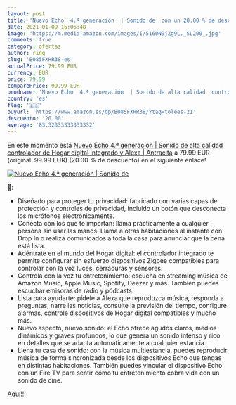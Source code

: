 ```yaml
---
layout: post
title: 'Nuevo Echo  4.ª generación  | Sonido de  con un 20.00 % de descuento'
date: 2021-01-09 16:06:48
image: 'https://m.media-amazon.com/images/I/5160N9jZg9L._SL200_.jpg'
comments: true
category: ofertas
author: ring
slug: 'B085FXHR38-es'
actualPrice: 79.99 EUR
currency: EUR
price: 79.99
comparePrice: 99.99 EUR
prodname: 'Nuevo Echo  4.ª generación  | Sonido de alta calidad  controlador de Hogar digital integrado y Alexa | Antracita'
country: 'es'
flag: '🇪🇸'
buyurl: 'https://www.amazon.es/dp/B085FXHR38/?tag=tolees-21'
descuento: '20.00'
average: '83.32333333333332'
---
```


En este momento está [Nuevo Echo  4.ª generación  | Sonido de alta calidad  controlador de Hogar digital integrado y Alexa | Antracita](https://www.amazon.es/dp/B085FXHR38/?tag=tolees-21) a 79.99 EUR (original: 99.99 EUR) (20.00 %  de descuento) en el siguiente enlace!

[![Nuevo Echo  4.ª generación  | Sonido de ](https://m.media-amazon.com/images/I/5160N9jZg9L._SL200_.jpg)](https://www.amazon.es/dp/B085FXHR38/?tag=tolees-21)

🔎:

- Diseñado para proteger tu privacidad: fabricado con varias capas de protección y controles de privacidad, incluido un botón que desconecta los micrófonos electrónicamente.
- Conecta con los que te importan: llama prácticamente a cualquier persona sin usar las manos. Llama a otras habitaciones al instante con Drop In o realiza comunicados a toda la casa para anunciar que la cena está lista.
- Adéntrate en el mundo del Hogar digital: el controlador integrado te permite configurar sin esfuerzo dispositivos Zigbee compatibles para controlar con la voz luces, cerraduras y sensores.
- Controla con la voz tu entretenimiento: escucha en streaming música de Amazon Music, Apple Music, Spotify, Deezer y más. También puedes escuchar emisoras de radio y pódcasts.
- Lista para ayudarte: pídele a Alexa que reproduzca música, responda a preguntas, narre las noticias, consulte la previsión del tiempo, configure alarmas, controle dispositivos de Hogar digital compatibles y mucho más.
- Nuevo aspecto, nuevo sonido: el Echo ofrece agudos claros, medios dinámicos y graves profundos, lo que genera un sonido intenso y rico en detalles que se adapta automáticamente a cualquier estancia.
- Llena tu casa de sonido: con la música multiestancia, puedes reproducir música de forma sincronizada desde los dispositivos Echo que tengas en distintas habitaciones. También puedes vincular el dispositivo Echo con un Fire TV para sentir cómo tu entretenimiento cobra vida con un sonido de cine.

[Aquí!!!](https://www.amazon.es/dp/B085FXHR38/?tag=tolees-21)
